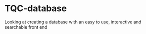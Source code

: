 # TQC-database
Looking at creating a database with an easy to use, interactive and searchable front end
